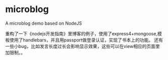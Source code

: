# microblog
A microblog demo based on NodeJS

重构了一下《nodejs开发指南》里博客的例子，使用了express4+mongoose,模板使用了handlebars，并且用passport做登录认证，实现了书本上的功能。
还有一些小bug，比如发言长度过长会影响显示效果，这些可以在view相应的页面里加限制。。


